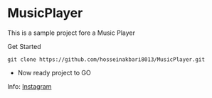 # MusicPlayer
This is a sample project fore a Music Player

Get Started

```$xslt
git clone https://github.com/hosseinakbari8013/MusicPlayer.git
```
* Now ready project to GO

Info:
[Instagram](https://instagram.com/hossein_akbari_1382)
